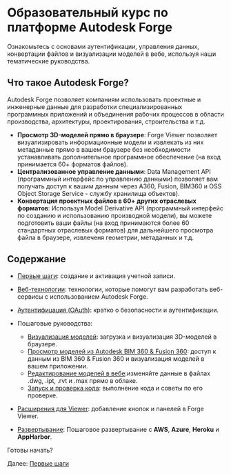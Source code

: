 # Образовательный курс по платформе Autodesk Forge

Ознакомьтесь с основами аутентификации, управления данных, конвертации файлов и визуализации моделей в вебе, используя наши тематические руководства.

## Что такое Autodesk Forge?

Autodesk Forge позволяет компаниям использовать проектные и инженерные данные для разработки специализированных программных приложений и объединения рабочих процессов в области производства, архитектуры, проектирования, строительства и т.д.

- **Просмотр 3D-моделей прямо в браузере**: Forge Viewer позволяет визуализировать информационные модели и извлекать из них метаданные прямо в вашем браузере без необходимости устанавливать дополнительное программное обеспечение (на вход принимается 60+ форматов файлов).
- **Централизованное управление данными**: Data Management API (программный интерфейс по управлению данными) позволяет вам получать доступ к вашим данным через A360, Fusion, BIM360 и OSS Object Storage Service - службу хранилища объектов). 
- **Конвертация проектных файлов в 60+ других отраслевых форматов**: Используя Model Derivative API (программный интерфейс по созданию и использованию производной модели), вы можете подготовить ваши файлы (на вход принимаются более 60 стандартных отраслевых форматов) для дальнейшего просмотра файла в браузере, извлеченя геометрии, метаданных и т.д.


## Содержание

- [Первые шаги](account/): создание и активация учетной записи.
- [Веб-технологии](environment/tools/): технологии, которые помогут вам разработать веб-сервисы с использованием Autodesk Forge.
- [Аутентифицация (OAuth)](oauth/): кратко о безопасности и аутентификации.
- Пошаговые руководства: 
  - [Визуализация моделей](tutorials/viewmodels): загрузка и визуализация 3D-моделей в браузере.
  - [Просмотр моделей из Autodesk BIM 360 & Fusion 360](tutorials/viewhubmodels): доступ к данным из BIM 360 & Fusion 360 и визуализация моделей в вашем приложении.
  - [Редактирование моделей в вебе]():изменяйте данные в файлах .dwg, .ipt, .rvt и .max прямо в облаке. 
  - [Запуск и проверка кода](environment/rundebug/readme.md): выполнение кода и советы по его проверке.
- [Расширения для Viewer](tutorials/extensions.md): добавление кнопок и панелей в Forge Viewer.

- [Развертывание](deployment/): Пошаговое развертывание с **AWS**, **Azure**, **Heroku** и **AppHarbor**.

Готовы начать? 

Далее: [Первые шаги](account/)
